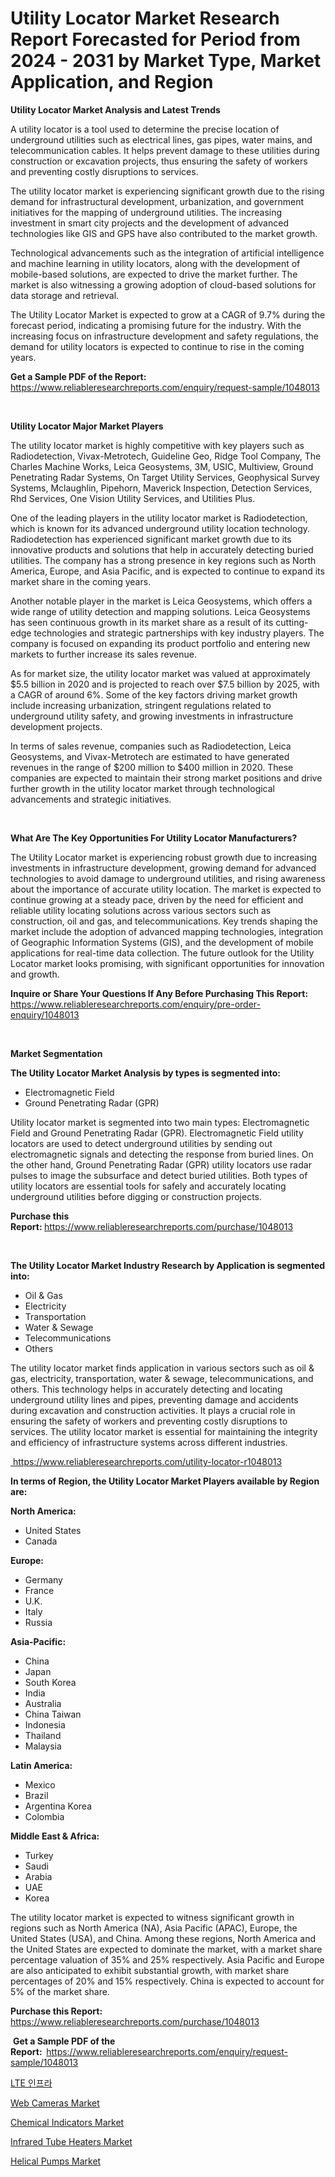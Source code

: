 <p><h1>Utility Locator Market Research Report Forecasted for Period from 2024 -  2031 by Market Type, Market Application, and Region</h1></p><p><strong>Utility Locator Market Analysis and Latest Trends</strong></p>
<p><p>A utility locator is a tool used to determine the precise location of underground utilities such as electrical lines, gas pipes, water mains, and telecommunication cables. It helps prevent damage to these utilities during construction or excavation projects, thus ensuring the safety of workers and preventing costly disruptions to services.</p><p>The utility locator market is experiencing significant growth due to the rising demand for infrastructural development, urbanization, and government initiatives for the mapping of underground utilities. The increasing investment in smart city projects and the development of advanced technologies like GIS and GPS have also contributed to the market growth.</p><p>Technological advancements such as the integration of artificial intelligence and machine learning in utility locators, along with the development of mobile-based solutions, are expected to drive the market further. The market is also witnessing a growing adoption of cloud-based solutions for data storage and retrieval.</p><p>The Utility Locator Market is expected to grow at a CAGR of 9.7% during the forecast period, indicating a promising future for the industry. With the increasing focus on infrastructure development and safety regulations, the demand for utility locators is expected to continue to rise in the coming years.</p></p>
<p><strong>Get a Sample PDF of the Report:&nbsp;</strong> <a href="https://www.reliableresearchreports.com/enquiry/request-sample/1048013">https://www.reliableresearchreports.com/enquiry/request-sample/1048013</a></p>
<p>&nbsp;</p>
<p><strong>Utility Locator Major Market Players</strong></p>
<p><p>The utility locator market is highly competitive with key players such as Radiodetection, Vivax-Metrotech, Guideline Geo, Ridge Tool Company, The Charles Machine Works, Leica Geosystems, 3M, USIC, Multiview, Ground Penetrating Radar Systems, On Target Utility Services, Geophysical Survey Systems, Mclaughlin, Pipehorn, Maverick Inspection, Detection Services, Rhd Services, One Vision Utility Services, and Utilities Plus.</p><p>One of the leading players in the utility locator market is Radiodetection, which is known for its advanced underground utility location technology. Radiodetection has experienced significant market growth due to its innovative products and solutions that help in accurately detecting buried utilities. The company has a strong presence in key regions such as North America, Europe, and Asia Pacific, and is expected to continue to expand its market share in the coming years.</p><p>Another notable player in the market is Leica Geosystems, which offers a wide range of utility detection and mapping solutions. Leica Geosystems has seen continuous growth in its market share as a result of its cutting-edge technologies and strategic partnerships with key industry players. The company is focused on expanding its product portfolio and entering new markets to further increase its sales revenue.</p><p>As for market size, the utility locator market was valued at approximately $5.5 billion in 2020 and is projected to reach over $7.5 billion by 2025, with a CAGR of around 6%. Some of the key factors driving market growth include increasing urbanization, stringent regulations related to underground utility safety, and growing investments in infrastructure development projects.</p><p>In terms of sales revenue, companies such as Radiodetection, Leica Geosystems, and Vivax-Metrotech are estimated to have generated revenues in the range of $200 million to $400 million in 2020. These companies are expected to maintain their strong market positions and drive further growth in the utility locator market through technological advancements and strategic initiatives.</p></p>
<p>&nbsp;</p>
<p><strong>What Are The Key Opportunities For Utility Locator Manufacturers?</strong></p>
<p><p>The Utility Locator market is experiencing robust growth due to increasing investments in infrastructure development, growing demand for advanced technologies to avoid damage to underground utilities, and rising awareness about the importance of accurate utility location. The market is expected to continue growing at a steady pace, driven by the need for efficient and reliable utility locating solutions across various sectors such as construction, oil and gas, and telecommunications. Key trends shaping the market include the adoption of advanced mapping technologies, integration of Geographic Information Systems (GIS), and the development of mobile applications for real-time data collection. The future outlook for the Utility Locator market looks promising, with significant opportunities for innovation and growth.</p></p>
<p><strong>Inquire or Share Your Questions If Any Before Purchasing This Report:</strong> <a href="https://www.reliableresearchreports.com/enquiry/pre-order-enquiry/1048013">https://www.reliableresearchreports.com/enquiry/pre-order-enquiry/1048013</a></p>
<p>&nbsp;</p>
<p><strong>Market Segmentation</strong></p>
<p><strong>The Utility Locator Market Analysis by types is segmented into:</strong></p>
<p><ul><li>Electromagnetic Field</li><li>Ground Penetrating Radar (GPR)</li></ul></p>
<p><p>Utility locator market is segmented into two main types: Electromagnetic Field and Ground Penetrating Radar (GPR). Electromagnetic Field utility locators are used to detect underground utilities by sending out electromagnetic signals and detecting the response from buried lines. On the other hand, Ground Penetrating Radar (GPR) utility locators use radar pulses to image the subsurface and detect buried utilities. Both types of utility locators are essential tools for safely and accurately locating underground utilities before digging or construction projects.</p></p>
<p><strong>Purchase this Report:&nbsp;</strong><a href="https://www.reliableresearchreports.com/purchase/1048013">https://www.reliableresearchreports.com/purchase/1048013</a></p>
<p>&nbsp;</p>
<p><strong>The Utility Locator Market Industry Research by Application is segmented into:</strong></p>
<p><ul><li>Oil & Gas</li><li>Electricity</li><li>Transportation</li><li>Water & Sewage</li><li>Telecommunications</li><li>Others</li></ul></p>
<p><p>The utility locator market finds application in various sectors such as oil & gas, electricity, transportation, water & sewage, telecommunications, and others. This technology helps in accurately detecting and locating underground utility lines and pipes, preventing damage and accidents during excavation and construction activities. It plays a crucial role in ensuring the safety of workers and preventing costly disruptions to services. The utility locator market is essential for maintaining the integrity and efficiency of infrastructure systems across different industries.</p></p>
<p><a href="https://www.reliableresearchreports.com/utility-locator-r1048013">&nbsp;https://www.reliableresearchreports.com/utility-locator-r1048013</a></p>
<p><strong>In terms of Region, the Utility Locator Market Players available by Region are:</strong></p>
<p>
    <p> <strong> North America: </strong>
        <ul>
            <li>United States</li>
            <li>Canada</li>
        </ul>
        </p> 
    <p> <strong> Europe: </strong>
        <ul>
            <li>Germany</li>
            <li>France</li>
            <li>U.K.</li>
            <li>Italy</li>
            <li>Russia</li>
        </ul>
        </p> 
    <p> <strong> Asia-Pacific: </strong>
        <ul>
            <li>China</li>
            <li>Japan</li>
            <li>South Korea</li>
            <li>India</li>
            <li>Australia</li>
            <li>China Taiwan</li>
            <li>Indonesia</li>
            <li>Thailand</li>
            <li>Malaysia</li>
        </ul>
        </p> 
    <p> <strong> Latin America: </strong>
        <ul>
            <li>Mexico</li>
            <li>Brazil</li>
            <li>Argentina Korea</li>
            <li>Colombia</li>
        </ul>
        </p> 
    <p> <strong> Middle East & Africa: </strong>
        <ul>
            <li>Turkey</li>
            <li>Saudi</li>
            <li>Arabia</li>
            <li>UAE</li>
            <li>Korea</li>
        </ul>
    </p>
    </p>
<p><p>The utility locator market is expected to witness significant growth in regions such as North America (NA), Asia Pacific (APAC), Europe, the United States (USA), and China. Among these regions, North America and the United States are expected to dominate the market, with a market share percentage valuation of 35% and 25% respectively. Asia Pacific and Europe are also anticipated to exhibit substantial growth, with market share percentages of 20% and 15% respectively. China is expected to account for 5% of the market share.</p></p>
<p><strong>Purchase this Report: </strong><a href="https://www.reliableresearchreports.com/purchase/1048013">https://www.reliableresearchreports.com/purchase/1048013</a></p>
<p>&nbsp;<strong>Get a Sample PDF of the Report:&nbsp;&nbsp;</strong><a href="https://www.reliableresearchreports.com/enquiry/request-sample/1048013">https://www.reliableresearchreports.com/enquiry/request-sample/1048013</a></p>
<p><strong></strong></p>
<p><p><a href="https://medium.com/@ronnyreilly2022/lte-%EC%9D%B8%ED%94%84%EB%9D%BC-%EC%8B%9C%EC%9E%A5-%EA%B7%9C%EB%AA%A8%EB%8A%94-%EC%84%B8%EA%B3%84-%EC%82%B0%EC%97%85%EC%97%90%EC%84%9C-%EC%B5%9C%EC%83%81%EC%9D%98-%EB%A7%88%EC%BC%80%ED%8C%85-%EC%B1%84%EB%84%90%EC%9D%84-%EB%B3%B4%EC%97%AC%EC%A4%8D%EB%8B%88%EB%8B%A4-fbb1c9154159">LTE 인프라</a></p><p><a href="https://medium.com/@hskmn/web-cameras-market-analysis-its-cagr-market-segmentation-and-global-industry-overview-288163fa5bdf">Web Cameras Market</a></p><p><a href="https://changeable-paste-463.notion.site/Chemical-Indicators-Market-Insight-Market-Trends-Growth-Forecasted-from-2024-TO-2031-9b770ce3f0b34f0a950fdf4ffe602678">Chemical Indicators Market</a></p><p><a href="https://github.com/RoccoManning/Market-Research-Report-List-4/blob/main/infrared-tube-heaters-market.md">Infrared Tube Heaters Market</a></p><p><a href="https://github.com/gulaimolin/Market-Research-Report-List-4/blob/main/helical-pumps-market.md">Helical Pumps Market</a></p></p>